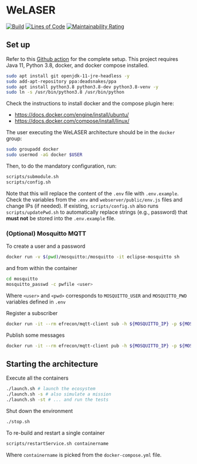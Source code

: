 # WeLASER

[![Build](https://github.com/w4bo/welaser/actions/workflows/build.yml/badge.svg)](https://github.com/w4bo/welaser/actions/workflows/build.yml)
[![Lines of Code](https://sonarcloud.io/api/project_badges/measure?project=w4bo_welaser&metric=ncloc)](https://sonarcloud.io/summary/new_code?id=w4bo_welaser)
[![Maintainability Rating](https://sonarcloud.io/api/project_badges/measure?project=w4bo_welaser&metric=sqale_rating)](https://sonarcloud.io/summary/new_code?id=w4bo_welaser)

## Set up

Refer to this [Github action](https://github.com/w4bo/welaser/blob/master/.github/workflows/build.yml) for the complete setup.
This project requires Java 11,  Python 3.8, docker, and docker compose installed.

```sh
sudo apt install git openjdk-11-jre-headless -y
sudo add-apt-repository ppa:deadsnakes/ppa
sudo apt install python3.8 python3.8-dev python3.8-venv -y
sudo ln -s /usr/bin/python3.8 /usr/bin/python
```

Check the instructions to install docker and the compose plugin here:
- https://docs.docker.com/engine/install/ubuntu/
- https://docs.docker.com/compose/install/linux/

The user executing the WeLASER architecture should be in the `docker` group:

```sh
sudo groupadd docker
sudo usermod -aG docker $USER
```

Then, to do the mandatory configuration, run:

```sh
scripts/submodule.sh
scripts/config.sh
```

Note that this will replace the content of the `.env` file with `.env.example`. 
Check the variables from the `.env` and `webserver/public/env.js` files and change IPs (if needed).
If existing, `scripts/config.sh` also runs `scripts/updatePwd.sh` to automatically replace strings (e.g., password) that **must not** be stored into the `.env.example` file.

### (Optional) Mosquitto MQTT

To create a user and a password

```sh
docker run -v $(pwd)/mosquitto:/mosquitto -it eclipse-mosquitto sh
```

and from within the container

```sh
cd mosquitto
mosquitto_passwd -c pwfile <user>
```

Where `<user>` and `<pwd>` corresponds to `MOSQUITTO_USER` and `MOSQUITTO_PWD` variables defined in `.env`

Register a subscriber

```sh
docker run -it --rm efrecon/mqtt-client sub -h ${MOSQUITTO_IP} -p ${MOSQUITTO_PORT_EXT} -t "foo" -u ${MOSQUITTO_USER} -P ${MOSQUITTO_PWD}
```

Publish some messages

```sh
docker run -it --rm efrecon/mqtt-client pub -h ${MOSQUITTO_IP} -p ${MOSQUITTO_PORT_EXT} -t "foo" -m "bar" -u ${MOSQUITTO_USER} -P ${MOSQUITTO_PWD}
```

## Starting the architecture

Execute all the containers

```sh
./launch.sh # launch the ecosystem
./launch.sh -s # also simulate a mission
./launch.sh -st # ... and run the tests
```

Shut down the environment

```sh
./stop.sh
``` 

To re-build and restart a single container

```sh
scripts/restartService.sh containername
```

Where `containername` is picked from the `docker-compose.yml` file.
